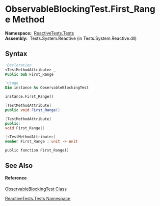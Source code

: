 # ObservableBlockingTest.First\_Range Method

**Namespace:**  [ReactiveTests.Tests](ReactiveTests.Tests\ReactiveTests.Tests.md)  
**Assembly:**  Tests.System.Reactive (in Tests.System.Reactive.dll)

## Syntax

```vb
'Declaration
<TestMethodAttribute> _
Public Sub First_Range
```

```vb
'Usage
Dim instance As ObservableBlockingTest

instance.First_Range()
```

```csharp
[TestMethodAttribute]
public void First_Range()
```

```c++
[TestMethodAttribute]
public:
void First_Range()
```

```fsharp
[<TestMethodAttribute>]
member First_Range : unit -> unit 
```

```jscript
public function First_Range()
```

## See Also

#### Reference

[ObservableBlockingTest Class](ObservableBlockingTest\ObservableBlockingTest.md)

[ReactiveTests.Tests Namespace](ReactiveTests.Tests\ReactiveTests.Tests.md)





